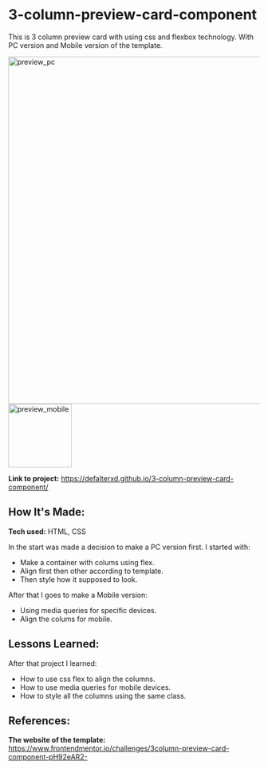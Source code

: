 # 3-column-preview-card-component

This is 3 column preview card with using css and flexbox technology. With PC version and Mobile version of the template.

<img src = "https://github.com/user-attachments/assets/d94d22ab-552e-47df-8e32-825598e56fd0" alt = "preview_pc" width = "695px">  

<img src = "https://github.com/user-attachments/assets/486724d8-0261-46bf-b6fa-e1cb86accf44" alt = "preview_mobile" width = "127px">

**Link to project:** https://defalterxd.github.io/3-column-preview-card-component/

## How It's Made:

**Tech used:** HTML, CSS

In the start was made a decision to make a PC version first. I started with:

<ul>
  <li>Make a container with colums using flex.</li>
  <li>Align first then other according to template.</li>
  <li>Then style how it supposed to look.</li>
</ul>

After that I goes to make a Mobile version:

<ul>
  <li>Using media queries for specific devices.</li>
  <li>Align the colums for mobile.</li>
</ul>


## Lessons Learned:

After that project I learned:

<ul>
  <li>How to use css flex to align the columns.</li>
  <li>How to use media queries for mobile devices.</li>
  <li>How to style all the columns using the same class.</li>
</ul>

## References:

**The website of the template:** https://www.frontendmentor.io/challenges/3column-preview-card-component-pH92eAR2-
